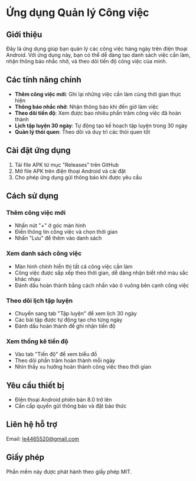 # Ứng dụng Quản lý Công việc

## Giới thiệu

Đây là ứng dụng giúp bạn quản lý các công việc hàng ngày trên điện thoại Android. Với ứng dụng này, bạn có thể dễ dàng tạo danh sách việc cần làm, nhận thông báo nhắc nhở, và theo dõi tiến độ công việc của mình.

## Các tính năng chính

- **Thêm công việc mới**: Ghi lại những việc cần làm cùng thời gian thực hiện
- **Thông báo nhắc nhở**: Nhận thông báo khi đến giờ làm việc
- **Theo dõi tiến độ**: Xem được bao nhiêu phần trăm công việc đã hoàn thành
- **Lịch tập luyện 30 ngày**: Tự động tạo kế hoạch tập luyện trong 30 ngày
- **Quản lý thói quen**: Theo dõi và duy trì các thói quen tốt

## Cài đặt ứng dụng

1. Tải file APK từ mục "Releases" trên GitHub
2. Mở file APK trên điện thoại Android và cài đặt
3. Cho phép ứng dụng gửi thông báo khi được yêu cầu

## Cách sử dụng

### Thêm công việc mới
- Nhấn nút "+" ở góc màn hình
- Điền thông tin công việc và chọn thời gian
- Nhấn "Lưu" để thêm vào danh sách

### Xem danh sách công việc
- Màn hình chính hiển thị tất cả công việc cần làm
- Công việc được sắp xếp theo thời gian, dễ dàng nhận biết nhờ màu sắc khác nhau
- Đánh dấu hoàn thành bằng cách nhấn vào ô vuông bên cạnh công việc

### Theo dõi lịch tập luyện
- Chuyển sang tab "Tập luyện" để xem lịch 30 ngày
- Các bài tập được tự động tạo cho từng ngày
- Đánh dấu hoàn thành để ghi nhận tiến độ

### Xem thống kê tiến độ
- Vào tab "Tiến độ" để xem biểu đồ
- Theo dõi phần trăm hoàn thành mỗi ngày
- Nhìn thấy xu hướng hoàn thành công việc theo thời gian

## Yêu cầu thiết bị

- Điện thoại Android phiên bản 8.0 trở lên
- Cần cấp quyền gửi thông báo và đặt báo thức

## Liên hệ hỗ trợ

Email: le4465520@gmail.com

## Giấy phép

Phần mềm này được phát hành theo giấy phép MIT.